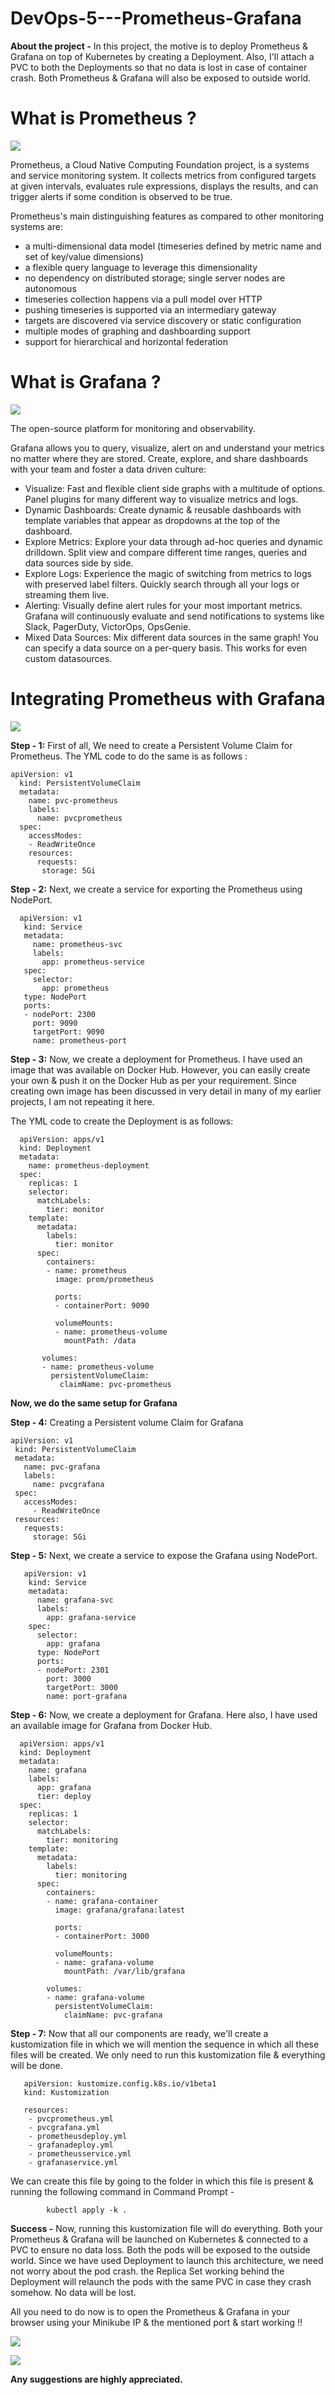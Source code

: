# DevOps-5---Prometheus-Grafana

**About the project -** In this project, the motive is to deploy Prometheus & Grafana on top of Kubernetes by creating a Deployment. Also, I'll attach a PVC to both the Deployments so that no data is lost in case of container crash. Both Prometheus & Grafana will also be exposed to outside world.

# What is Prometheus ?

![](/images/logo.png)

Prometheus, a Cloud Native Computing Foundation project, is a systems and service monitoring system. It collects metrics from configured targets at given intervals, evaluates rule expressions, displays the results, and can trigger alerts if some condition is observed to be true.

Prometheus's main distinguishing features as compared to other monitoring systems are:

- a multi-dimensional data model (timeseries defined by metric name and set of key/value dimensions)
- a flexible query language to leverage this dimensionality
- no dependency on distributed storage; single server nodes are autonomous
- timeseries collection happens via a pull model over HTTP
- pushing timeseries is supported via an intermediary gateway
- targets are discovered via service discovery or static configuration
- multiple modes of graphing and dashboarding support
- support for hierarchical and horizontal federation

# What is Grafana ?

![](/images/grafana.png)

The open-source platform for monitoring and observability.

Grafana allows you to query, visualize, alert on and understand your metrics no matter where they are stored. Create, explore, and share dashboards with your team and foster a data driven culture:

- Visualize: Fast and flexible client side graphs with a multitude of options. Panel plugins for many different way to visualize metrics and logs.
- Dynamic Dashboards: Create dynamic & reusable dashboards with template variables that appear as dropdowns at the top of the dashboard.
- Explore Metrics: Explore your data through ad-hoc queries and dynamic drilldown. Split view and compare different time ranges, queries and data sources side by side.
- Explore Logs: Experience the magic of switching from metrics to logs with preserved label filters. Quickly search through all your logs or streaming them live.
- Alerting: Visually define alert rules for your most important metrics. Grafana will continuously evaluate and send notifications to systems like Slack, PagerDuty, VictorOps, OpsGenie.
- Mixed Data Sources: Mix different data sources in the same graph! You can specify a data source on a per-query basis. This works for even custom datasources.

# Integrating Prometheus with Grafana

![](/images/architecture.png)

**Step - 1:** First of all, We need to create a Persistent Volume Claim for Prometheus. The YML code to do the same is as follows :

    apiVersion: v1
      kind: PersistentVolumeClaim
      metadata: 
        name: pvc-prometheus
        labels:
          name: pvcprometheus
      spec:    
        accessModes:
        - ReadWriteOnce
        resources:
          requests:   
           storage: 5Gi
           
          
**Step - 2:** Next, we create a service for exporting the Prometheus using NodePort.

      apiVersion: v1
       kind: Service
       metadata:
         name: prometheus-svc
         labels:
           app: prometheus-service
       spec:
         selector:
           app: prometheus
       type: NodePort
       ports:
       - nodePort: 2300
         port: 9090
         targetPort: 9090
         name: prometheus-port
         
   
**Step - 3:** Now, we create a deployment for Prometheus. I have used an image that was available on Docker Hub. However, you can easily create your own & push it on the Docker Hub as per your requirement. Since creating own image has been discussed in very detail in many of my earlier projects, I am not repeating it here.

The YML code to create the Deployment is as follows:

      apiVersion: apps/v1
      kind: Deployment
      metadata:
        name: prometheus-deployment
      spec:
        replicas: 1
        selector:
          matchLabels: 
            tier: monitor
        template:
          metadata:
            labels:
              tier: monitor
          spec:
            containers:
            - name: prometheus
              image: prom/prometheus

              ports:
              - containerPort: 9090

              volumeMounts:
              - name: prometheus-volume
                mountPath: /data

           volumes:
           - name: prometheus-volume
             persistentVolumeClaim:
               claimName: pvc-prometheus
               
 
 **Now, we do the same setup for Grafana**
 
**Step - 4:** Creating a Persistent volume Claim for Grafana

    apiVersion: v1
     kind: PersistentVolumeClaim
     metadata: 
       name: pvc-grafana
       labels:
         name: pvcgrafana
     spec:
       accessModes:
         - ReadWriteOnce
     resources:
       requests:
         storage: 5Gi 
         
         
 **Step - 5:** Next, we create a service to expose the Grafana using NodePort.
 
 
       apiVersion: v1
        kind: Service
        metadata:
          name: grafana-svc
          labels:
            app: grafana-service
        spec:
          selector:
            app: grafana
          type: NodePort
          ports:
          - nodePort: 2301
            port: 3000
            targetPort: 3000
            name: port-grafana
            
            
 **Step - 6:** Now, we create a deployment for Grafana. Here also, I have used an available image for Grafana from Docker Hub.
 
      apiVersion: apps/v1
      kind: Deployment
      metadata:
        name: grafana
        labels: 
          app: grafana
          tier: deploy
      spec:
        replicas: 1
        selector:
          matchLabels: 
            tier: monitoring
        template:
          metadata:
            labels:
              tier: monitoring
          spec:
            containers:
            - name: grafana-container
              image: grafana/grafana:latest

              ports:
              - containerPort: 3000

              volumeMounts:
              - name: grafana-volume
                mountPath: /var/lib/grafana

            volumes:
            - name: grafana-volume
              persistentVolumeClaim:
                claimName: pvc-grafana
                
                
 **Step - 7:** Now that all our components are ready, we'll create a kustomization file in which we will mention the sequence in which all these files will be created. We only need to run this kustomization file & everything will be done.
 
       apiVersion: kustomize.config.k8s.io/v1beta1
       kind: Kustomization

       resources:
        - pvcprometheus.yml
        - pvcgrafana.yml
        - prometheusdeploy.yml
        - grafanadeploy.yml 
        - prometheusservice.yml  
        - grafanaservice.yml 
        
        
We can create this file by going to the folder in which this file is present & running the following command in Command Prompt -

            kubectl apply -k .
         
         
**Success -** Now, running this kustomization file will do everything. Both your Prometheus & Grafana will be launched on Kubernetes & connected to a PVC to ensure no data loss. Both the pods will be exposed to the outside world. Since we have used Deployment to launch this architecture, we need not worry about the pod crash. the Replica Set working behind the Deployment will relaunch the pods with the same PVC in case they crash somehow. No data will be lost.

All you need to do now is to open the Prometheus & Grafana in your browser using your Minikube IP & the mentioned port & start working !!

![](/images/prom.png)

![](/images/gra.png)



**Any suggestions are highly appreciated.**
